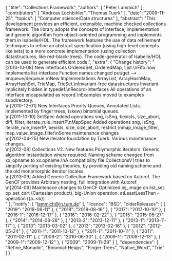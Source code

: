 {
    "title": "Collections Framework",
    "authors": [
        "Peter Lammich"
    ],
    "contributors": [
        "Andreas Lochbihler",
        "Thomas Tuerk"
    ],
    "date": "2009-11-25",
    "topics": [
        "Computer science/Data structures"
    ],
    "abstract": "This development provides an efficient, extensible, machine checked collections framework. The library adopts the concepts of interface, implementation and generic algorithm from object-oriented programming and implements them in Isabelle/HOL. The framework features the use of data refinement techniques to refine an abstract specification (using high-level concepts like sets) to a more concrete implementation (using collection datastructures, like red-black-trees). The code-generator of Isabelle/HOL can be used to generate efficient code.",
    "extra": {
        "Change history": "[2010-10-08] New Interfaces OrderedSet, OrderedMap, List.\nFifo now implements list-interface Function names changed put/get --> enqueue/dequeue.\nNew Implementations ArrayList, ArrayHashMap, ArrayHashSet, TrieMap, TrieSet.\nInvariant-free datastructures Invariant implicitely hidden in typedef.\nRecord-interfaces All operations of an interface encapsulated as record.\nExamples moved to examples subdirectory.<br>\n[2010-12-01] New Interfaces Priority Queues, Annotated Lists. Implemented by finger trees, (skew) binomial queues.<br>\n[2011-10-10] SetSpec Added operations sng, isSng, bexists, size_abort, diff, filter, iterate_rule_insertP\nMapSpec Added operations sng, isSng, iterate_rule_insertP, bexists, size, size_abort, restrict,\nmap_image_filter, map_value_image_filter\nSome maintenance changes<br>\n[2012-04-25] New iterator foundation by Tuerk. Various maintenance changes.<br>\n[2012-08] Collections V2. New features Polymorphic iterators. Generic algorithm instantiation where required. Naming scheme changed from xx_opname to xx.opname.\nA compatibility file CollectionsV1 tries to simplify porting of existing theories, by providing old naming scheme and the old monomorphic iterator locales.<br>\n[2013-09] Added Generic Collection Framework based on Autoref. The GenCF provides Arbitrary nesting, full integration with Autoref.<br>\n[2014-06] Maintenace changes to GenCF Optimized inj_image on list_set. op_set_cart (Cartesian product). big-Union operation. atLeastLessThan - operation ({a..&lt;b})<br>"
    },
    "notify": [
        "lammich@in.tum.de"
    ],
    "licence": "BSD",
    "olderReleases": [
        {
            "2019": "2019-06-11"
        },
        {
            "2018": "2018-08-16"
        },
        {
            "2017": "2017-10-10"
        },
        {
            "2016-1": "2016-12-17"
        },
        {
            "2016": "2016-02-22"
        },
        {
            "2015": "2015-05-27"
        },
        {
            "2014": "2014-08-28"
        },
        {
            "2013-2": "2013-12-11"
        },
        {
            "2013-1": "2013-11-17"
        },
        {
            "2013": "2013-03-02"
        },
        {
            "2013": "2013-02-16"
        },
        {
            "2012": "2012-05-24"
        },
        {
            "2011-1": "2011-10-12"
        },
        {
            "2011-1": "2011-10-11"
        },
        {
            "2011": "2011-02-11"
        },
        {
            "2009-2": "2010-06-30"
        },
        {
            "2009-1": "2009-12-13"
        },
        {
            "2009-1": "2009-12-12"
        },
        {
            "2009": "2009-11-29"
        }
    ],
    "dependencies": [
        "Refine_Monadic",
        "Binomial-Heaps",
        "Finger-Trees",
        "Native_Word",
        "Trie"
    ]
}